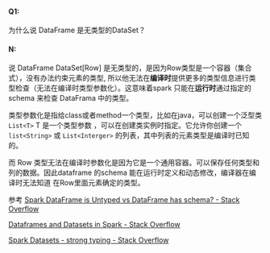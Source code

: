 #### Q1:

为什么说 DataFrame 是无类型的DataSet？

#### N:

说 DataFrame DataSet[Row] 是无类型的，是因为Row类型是一个容器（集合式），没有办法约束元素的类型, 所以他无法在**编译时**提供更多的类型信息进行类型检查（无法在编译时类型参数化）。这意味着spark 只能在**运行时**通过指定的 schema 来检查 DataFrama 中的类型。

类型参数化是指给class或者method一个类型，比如在java，可以创建一个泛型类`List<T>` T 是一个类型参数 ，可以在创建类实例时指定。它允许你创建一个`list<String>` 或 `List<Interger>` 的列表，其中列表的元素类型是编译时已知的。

而 Row 类型无法在编译时参数化是因为它是一个通用容器。可以保存任何类型和列的数据。因此dataframe 的schema 能在运行时定义和动态修改，编译器在编译时无法知道 在Row里面元素确定的类型。

参考 [Spark DataFrame is Untyped vs DataFrame has schema? - Stack Overflow](https://stackoverflow.com/questions/52288412/spark-dataframe-is-untyped-vs-dataframe-has-schema?newreg=fac1332f70454345ba16bafbf59d7c10)

[Dataframes and Datasets in Spark - Stack Overflow](https://stackoverflow.com/questions/54714447/dataframes-and-datasets-in-spark)

[Spark Datasets - strong typing - Stack Overflow](https://stackoverflow.com/questions/40506940/spark-datasets-strong-typing)


